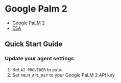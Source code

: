 # Google Palm 2
- [Google PaLM 2](https://blog.google/technology/ai/google-palm-2-ai-large-language-model/)
- [ESA](https://github.com/experian-sales-advisor/ESA)

## Quick Start Guide
### Update your agent settings
1. Set `AI_PROVIDER` to `palm`.
2. Set `PALM_API_KEY` to your Google PaLM 2 API key.
